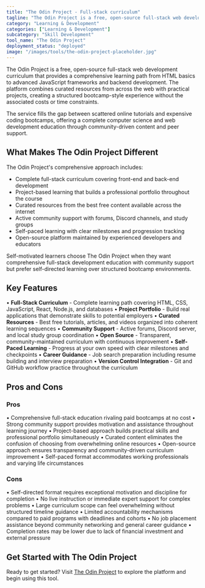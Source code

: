 ```yaml
---
title: "The Odin Project - Full-stack curriculum"
tagline: "The Odin Project is a free, open-source full-stack web development curriculum that provides a comprehensive learning path from HTML basics to advanced JavaScript frameworks and backend development..."
category: "Learning & Development"
categories: ["Learning & Development"]
subcategory: "Skill Development"
tool_name: "The Odin Project"
deployment_status: "deployed"
image: "/images/tools/the-odin-project-placeholder.jpg"
---
```


The Odin Project is a free, open-source full-stack web development curriculum that provides a comprehensive learning path from HTML basics to advanced JavaScript frameworks and backend development. The platform combines curated resources from across the web with practical projects, creating a structured bootcamp-style experience without the associated costs or time constraints.

The service fills the gap between scattered online tutorials and expensive coding bootcamps, offering a complete computer science and web development education through community-driven content and peer support.

## What Makes The Odin Project Different

The Odin Project's comprehensive approach includes:
- Complete full-stack curriculum covering front-end and back-end development
- Project-based learning that builds a professional portfolio throughout the course
- Curated resources from the best free content available across the internet
- Active community support with forums, Discord channels, and study groups
- Self-paced learning with clear milestones and progression tracking
- Open-source platform maintained by experienced developers and educators

Self-motivated learners choose The Odin Project when they want comprehensive full-stack development education with community support but prefer self-directed learning over structured bootcamp environments.

## Key Features

• **Full-Stack Curriculum** - Complete learning path covering HTML, CSS, JavaScript, React, Node.js, and databases
• **Project Portfolio** - Build real applications that demonstrate skills to potential employers
• **Curated Resources** - Best free tutorials, articles, and videos organized into coherent learning sequences
• **Community Support** - Active forums, Discord server, and local study group coordination
• **Open Source** - Transparent, community-maintained curriculum with continuous improvement
• **Self-Paced Learning** - Progress at your own speed with clear milestones and checkpoints
• **Career Guidance** - Job search preparation including resume building and interview preparation
• **Version Control Integration** - Git and GitHub workflow practice throughout the curriculum

## Pros and Cons

### Pros
• Comprehensive full-stack education rivaling paid bootcamps at no cost
• Strong community support provides motivation and assistance throughout learning journey
• Project-based approach builds practical skills and professional portfolio simultaneously
• Curated content eliminates the confusion of choosing from overwhelming online resources
• Open-source approach ensures transparency and community-driven curriculum improvement
• Self-paced format accommodates working professionals and varying life circumstances

### Cons
• Self-directed format requires exceptional motivation and discipline for completion
• No live instruction or immediate expert support for complex problems
• Large curriculum scope can feel overwhelming without structured timeline guidance
• Limited accountability mechanisms compared to paid programs with deadlines and cohorts
• No job placement assistance beyond community networking and general career guidance
• Completion rates may be lower due to lack of financial investment and external pressure

## Get Started with The Odin Project

Ready to get started? Visit [The Odin Project](https://www.theodinproject.com/) to explore the platform and begin using this tool.